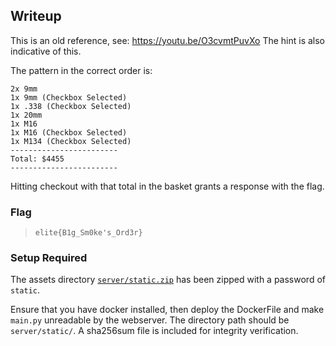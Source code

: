 ## Writeup

This is an old reference, see: https://youtu.be/O3cvmtPuvXo
The hint is also indicative of this.

The pattern in the correct order is:

```
2x 9mm
1x 9mm (Checkbox Selected)
1x .338 (Checkbox Selected)
1x 20mm
1x M16
1x M16 (Checkbox Selected)
1x M134 (Checkbox Selected)
------------------------
Total: $4455
------------------------
```

Hitting checkout with that total in the basket grants a response with the flag.

### Flag

> `elite{B1g_Sm0ke's_Ord3r}`

### Setup Required

The assets directory [`server/static.zip`](server/static.zip) has been zipped with a password of `static`.

Ensure that you have docker installed, then deploy the DockerFile and make `main.py` unreadable by the webserver.
The directory path should be `server/static/`. A sha256sum file is included for integrity verification.